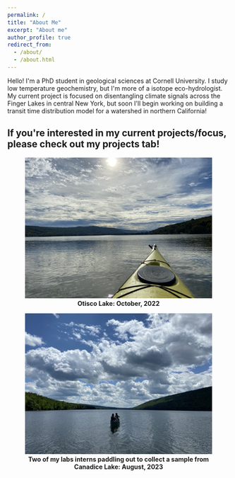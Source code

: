 ```yaml
---
permalink: /
title: "About Me"
excerpt: "About me"
author_profile: true
redirect_from: 
  - /about/
  - /about.html
---
```


Hello! I'm a PhD student in geological sciences at Cornell University. I study low temperature geochemistry, but I'm more of a isotope eco-hydrologist. My current project is focused on disentangling climate signals across the Finger Lakes in central New York, but soon I'll begin working on building a transit time distribution model for a watershed in northern California! 

If you're interested in my current projects/focus, please check out my projects tab!
---

<figure>
<img src='/images/otisco_kayak.JPG'>
<figcaption align = "center"><b>Otisco Lake: October, 2022</b>
</figcaption>
</figure>

<figure>
<img src='/images/Canadice_1_3260.JPG'>
<figcaption align = "center"><b>Two of my labs interns paddling out to collect a sample from Canadice Lake: August, 2023</b>
</figcaption>
</figure>